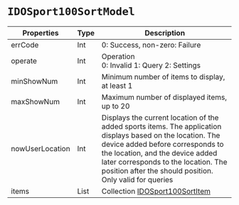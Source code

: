 # `IDOSport100SortModel`

| Properties | Type | Description |
| ----------- | ------- | ------------ |
| errCode | Int | 0: Success, non-zero: Failure | 
 | operate | Int | Operation<br /> 0: Invalid 1: Query 2: Settings | 
 | minShowNum | Int | Minimum number of items to display, at least 1 | 
| maxShowNum | Int | Maximum number of displayed items, up to 20 |
| nowUserLocation | Int | Displays the current location of the added sports items. The application displays based on the location. The device added before corresponds to the location, and the device added later corresponds to the location. The position after the should position. Only valid for queries |
| items | List<IDOSport100SortItem> | Collection [IDOSport100SortItem](IDOSport100SortItem.md) |

